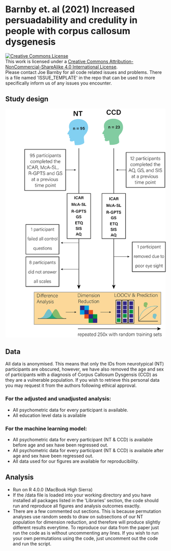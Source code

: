 # Barnby et. al (2021) Increased persuadability and credulity in people with corpus callosum dysgenesis

<!-- CC BY-NC-SA 4.0 License -->
<a rel="license" href="http://creativecommons.org/licenses/by-nc-sa/4.0/">
  <img alt="Creative Commons License" style="border-width:0" src="https://i.creativecommons.org/l/by-nc-sa/4.0/88x31.png" />
</a>
<br />
This work is licensed under a <a rel="license" href="http://creativecommons.org/licenses/by-nc-sa/4.0/">Creative Commons Attribution-NonCommercial-ShareAlike 4.0 International License</a>.

<br>
Please contact Joe Barnby for all code related issues and problems. There is a file named 'ISSUE_TEMPLATE' in the repo that can be used to more specifically inform us of any issues you encounter. 

## Study design

<img src="Figure1.png" alt="Study design" style="width:600px;"/>

## Data

All data is anonymised. This means that only the IDs from neurotypical (NT) participants are obscured, however, we have also removed the age and sex of participants with a diagnosis of Corpus Callosum Dysgensis (CCD) as they are a vulnerable population. If you wish to retrieve this personal data you may request it from the authors following ethical approval.

### For the adjusted and unadjusted analysis:

 - All psychometric data for every participant is available.
 - All education level data is available

### For the machine learning model:

 - All psychometric data for every participant (NT & CCD) is available before age and sex have been regressed out.
 - All psychometric data for every participant (NT & CCD) is available after age and sex have been regressed out.
 - All data used for our figures are available for reproducibility. 

## Analysis

- Run on R 4.0.0 (MacBook High Sierra)
- If the /data file is loaded into your working directory and you have installed all packages listed in the 'Libraries' section, the code should run and reproduce all figures and analysis outcomes exactly.
- There are a few commented out sections. This is because permutation analyses use random seeds to draw on subsections of our NT population for dimension reduction, and therefore will produce slightly different results everytime. To reproduce our data from the paper just run the code as is without uncommenting any lines. If you wish to run your own permutations using the code, just uncomment out the code and run the script. 

